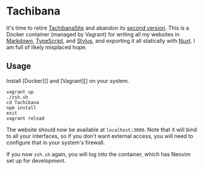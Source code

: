 # Tachibana

It's time to retire [TachibanaSite][TS1] and abandon its [second version][TS2].
This is a Docker container (managed by Vagrant) for writing all my websites in
[Markdown][], [TypeScript][], and [Stylus][], and exporting it all statically
with [Nuxt][]. I am full of likely misplaced hope.

[TS1]: https://github.com/NighttimeDriver50000/tachibanasite
[TS2]: https://github.com/NighttimeDriver50000/tachibanasite2
[Markdown]: https://github.com/nuxt-community/modules/tree/master/packages/markdownit
[TypeScript]: https://vuejs.org/v2/guide/typescript.html
[Stylus]: https://github.com/stylus/stylus/
[Nuxt]: https://nuxtjs.org/

## Usage

Install [Docker][] and [Vagrant][] on your system.

```shell
vagrant up
./zsh.sh
cd Tachibana
npm install
exit
vagrant reload
```

The website should now be available at `localhost:3000`. Note that it will bind
to all your interfaces, so if you don't want external access, you will need to
configure that in your system's firewall.

If you now `zsh.sh` again, you will log into the container, which has Neovim
set up for development.
